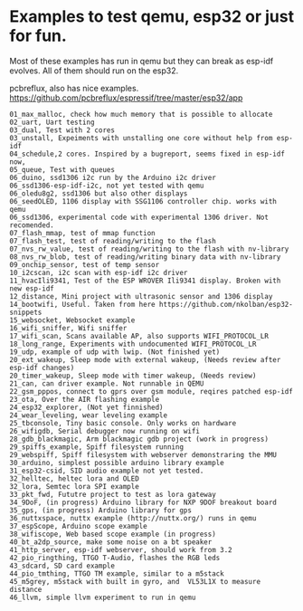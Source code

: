 #  Examples to test qemu, esp32 or just for fun.
Most of these examples has run in qemu but they can break as
esp-idf evolves. All of them should run on the esp32.

pcbreflux, also has nice examples.
    https://github.com/pcbreflux/espressif/tree/master/esp32/app

    01_max_malloc, check how much memory that is possible to allocate
    02_uart, Uart testing
    03_dual, Test with 2 cores
    03_unstall, Expeiments with unstalling one core without help from esp-idf
    04_schedule,2 cores. Inspired by a bugreport, seems fixed in esp-idf now,
    05_queue, Test with queues
    06_duino, ssd1306 i2c run by the Arduino i2c driver
    06_ssd1306-esp-idf-i2c, not yet tested with qemu
    06_oledu8g2, ssd1306 but also other displays
    06_seedOLED, 1106 display with SSG1106 controller chip. works with qemu
    06_ssd1306, experimental code with experimental 1306 driver. Not recomended.
    07_flash_mmap, test of mmap function
    07_flash_test, test of reading/writing to the flash
    07_nvs_rw_value, test of reading/writing to the flash with nv-library 
    08_nvs_rw_blob, test of reading/writing binary data with nv-library 
    09_onchip_sensor, test of temp sensor
    10_i2cscan, i2c scan with esp-idf i2c driver
    11_hvacIli9341, Test of the ESP WROVER Ili9341 display. Broken with new esp-idf
    12_distance, Mini project with ultrasonic sensor and 1306 display
    14_bootwifi, Useful. Taken from here https://github.com/nkolban/esp32-snippets
    15_websocket, Websocket example
    16_wifi_sniffer, Wifi sniffer
    17_wifi_scan, Scans available AP, also supports WIFI_PROTOCOL_LR
    18_long_range, Experiments with undocumented WIFI_PROTOCOL_LR
    19_udp, example of udp with lwip. (Not finished yet)
    20_ext_wakeup, Sleep mode with external wakeup, (Needs review after esp-idf changes)
    20_timer_wakeup, Sleep mode with timer wakeup, (Needs review)
    21_can, can driver example. Not runnable in QEMU
    22_gsm_pppos, connect to gprs over gsm module, reqires patched esp-idf
    23_ota, Over the AIR flashing example
    24_esp32_explorer, (Not yet finnished)
    24_wear_leveling, wear leveling example
    25_tbconsole, Tiny basic console. Only works on hardware
    26_wifigdb, Serial debugger now running on wifi 
    28_gdb_blackmagic, Arm blackmagic gdb project (work in progress)
    29_spiffs_example, Spiff filesystem running 
    29_webspiff, Spiff filesystem with webserver demonstraring the MMU
    30_arduino, simplest possible arduino library example
    31_esp32-csid, SID audio example not yet tested.
    32_helltec, heltec lora and OLED
    32_lora, Semtec lora SPI example
    33_pkt_fwd, Fututre project to test as lora gateway
    34_9DoF, (in progress) Arduino library for NXP 9DOF breakout board
    35_gps, (in progress) Arduino library for gps
    36_nuttxspace, nuttx example (http://nuttx.org/) runs in qemu
    37_espScope, Arduino scope example
    38_wifiscope, Web based scope example (in progress)
    40_bt_a2dp_source, make some noise on a bt speaker
    41_http_server, esp-idf webserver, should work from 3.2
    42_pio_ringthing, TTGO T-Audio, flashes the RGB leds
    43_sdcard, SD card example
    44_pio_tmthing, TTGO TM example, similar to a m5stack
    45_m5grey, m5stack with built in gyro, and  VL53L1X to measure distance
    46_llvm, simple llvm experiment to run in qemu